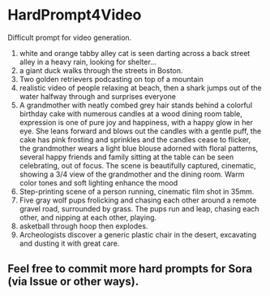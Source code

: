 # HardPrompt4Video
Difficult prompt for video generation.
1.  white and orange tabby alley cat is seen darting across a back street alley in a heavy rain, looking for shelter...
2. a giant duck walks through the streets in Boston.
3. Two golden retrievers podcasting on top of a mountain
4. realistic video of people relaxing at beach, then a shark jumps out of the water halfway through and surprises everyone
5. A  grandmother with neatly combed grey hair stands behind a colorful birthday cake with numerous candles at a wood dining room table, expression is one of pure joy and happiness, with
a happy glow in her eye. She leans forward and blows out the candles with a gentle puff, the cake
has pink frosting and sprinkles and the candles cease to flicker, the grandmother wears a light blue
blouse adorned with floral patterns, several happy friends and family sitting at the table can be seen
celebrating, out of focus. The scene is beautifully captured, cinematic, showing a 3/4 view of the
grandmother and the dining room. Warm color tones and soft lighting enhance the mood
6. Step-printing scene of a person running, cinematic film shot in 35mm.
7. Five gray wolf pups frolicking and chasing each other around a remote gravel road, surrounded by grass. The pups run and leap, chasing each other, and nipping at each other, playing.
8. asketball through hoop then explodes.
9. Archeologists discover a generic plastic chair in the desert, excavating and dusting it with great care.


## Feel free to commit more hard prompts for Sora (via Issue or other ways).
